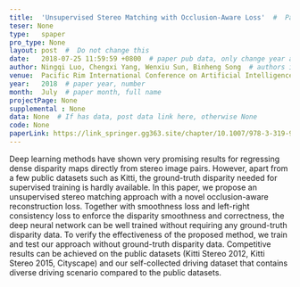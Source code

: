 ```yaml
---
title:  'Unsupervised Stereo Matching with Occlusion-Aware Loss'  #  Paper title, covered by ''
teser: None
type:   spaper
pro_type: None
layout: post  #  Do not change this
date:   2018-07-25 11:59:59 +0800  # paper pub data, only change year and month according to this format
author: Ningqi Luo, Chengxi Yang, Wenxiu Sun, Binheng Song  # authors information
venue:  Pacific Rim International Conference on Artificial Intelligence (PRICAI), 2018  # Where it be, ICCV and CVPR remove IEEE Conference on,
year:   2018  # paper year, number
month:  July  # paper month, full name
projectPage: None
supplemental : None
data: None  # If has data, post data link here, otherwise None
code: None
paperLink: https://link_springer.gg363.site/chapter/10.1007/978-3-319-97304-3_57
---
```


Deep learning methods have shown very promising results for regressing dense disparity maps directly from stereo image pairs. However, apart from a few public datasets such as Kitti, the ground-truth disparity needed for supervised training is hardly available. In this paper, we propose an unsupervised stereo matching approach with a novel occlusion-aware reconstruction loss. Together with smoothness loss and left-right consistency loss to enforce the disparity smoothness and correctness, the deep neural network can be well trained without requiring any ground-truth disparity data. To verify the effectiveness of the proposed method, we train and test our approach without ground-truth disparity data. Competitive results can be achieved on the public datasets (Kitti Stereo 2012, Kitti Stereo 2015, Cityscape) and our self-collected driving dataset that contains diverse driving scenario compared to the public datasets.


